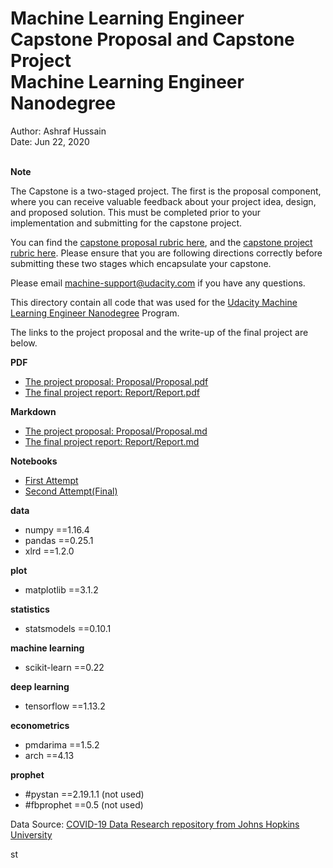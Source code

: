 <h1> Machine Learning Engineer Capstone Proposal and Capstone Project
<br />Machine Learning Engineer Nanodegree
</h1>
Author: Ashraf Hussain
<br />Date: Jun 22, 2020
<br />
<br />

**Note**

The Capstone is a two-staged project. The first is the proposal component, where you can receive valuable feedback about your project idea, design, and proposed solution. This must be completed prior to your implementation and submitting for the capstone project. 

You can find the [capstone proposal rubric here](https://review.udacity.com/#!/rubrics/410/view), and the [capstone project rubric here](https://review.udacity.com/#!/rubrics/108/view). Please ensure that you are following directions correctly before submitting these two stages which encapsulate your capstone.

Please email [machine-support@udacity.com](mailto:machine-support@udacity.com) if you have any questions.

This directory contain all code that was used for the [Udacity Machine Learning Engineer Nanodegree](https://www.udacity.com/course/machine-learning-engineer-nanodegree--nd009t) Program. 

The links to the project proposal and the write-up of the final 
project are below.

**PDF**
- [The project proposal: Proposal/Proposal.pdf](Proposal/Proposal.pdf) 
- [The final project report: Report/Report.pdf](Report/Report.pdf)

**Markdown**
- [The project proposal: Proposal/Proposal.md](Proposal/Proposal.md) 
- [The final project report: Report/Report.md](Report/Report.md)

**Notebooks**
- [First Attempt](Notebooks/TSFMs1.ipynb)
- [Second Attempt(Final)](Notebooks/TSFMs2.ipynb)

**data**
  - numpy ==1.16.4
  - pandas ==0.25.1
  - xlrd ==1.2.0
 
**plot**
  - matplotlib ==3.1.2

**statistics**
  - statsmodels ==0.10.1

**machine learning**
  - scikit-learn ==0.22

**deep learning**
  - tensorflow ==1.13.2

**econometrics**
  - pmdarima ==1.5.2
  - arch ==4.13

**prophet**
  - #pystan ==2.19.1.1 (not used)
  - #fbprophet ==0.5	  (not used)

Data Source: 
[COVID-19 Data Research repository from Johns Hopkins University](https://github.com/CSSEGISandData/COVID-19/tree/master/csse_covid_19_data/csse_covid_19_time_series)

<!--stackedit_data:
eyJoaXN0b3J5IjpbLTg1MjY5MDk0MF19
-->

st
<!--stackedit_data:
eyJoaXN0b3J5IjpbLTQ0NjcyNDkxNl19
-->
